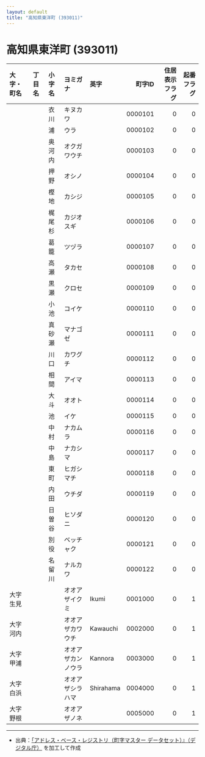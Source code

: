 ```yaml
---
layout: default
title: "高知県東洋町 (393011)"
---
```


# 高知県東洋町 (393011)

| 大字・町名 | 丁目名 | 小字名 | ヨミガナ | 英字 | 町字ID | 住居表示フラグ | 起番フラグ |
|:--------|:------|:------|:-----------------|:---------------------|--------:|----------:|--------:|
|  |  | 衣川 | キヌカワ |  | 0000101 | 0 | 0 |
|  |  | 浦 | ウラ |  | 0000102 | 0 | 0 |
|  |  | 奥河内 | オクガワウチ |  | 0000103 | 0 | 0 |
|  |  | 押野 | オシノ |  | 0000104 | 0 | 0 |
|  |  | 樫地 | カシジ |  | 0000105 | 0 | 0 |
|  |  | 梶尾杉 | カジオスギ |  | 0000106 | 0 | 0 |
|  |  | 葛籠 | ツヅラ |  | 0000107 | 0 | 0 |
|  |  | 高瀬 | タカセ |  | 0000108 | 0 | 0 |
|  |  | 黒瀬 | クロセ |  | 0000109 | 0 | 0 |
|  |  | 小池 | コイケ |  | 0000110 | 0 | 0 |
|  |  | 真砂瀬 | マナゴゼ |  | 0000111 | 0 | 0 |
|  |  | 川口 | カワグチ |  | 0000112 | 0 | 0 |
|  |  | 相間 | アイマ |  | 0000113 | 0 | 0 |
|  |  | 大斗 | オオト |  | 0000114 | 0 | 0 |
|  |  | 池 | イケ |  | 0000115 | 0 | 0 |
|  |  | 中村 | ナカムラ |  | 0000116 | 0 | 0 |
|  |  | 中島 | ナカシマ |  | 0000117 | 0 | 0 |
|  |  | 東町 | ヒガシマチ |  | 0000118 | 0 | 0 |
|  |  | 内田 | ウチダ |  | 0000119 | 0 | 0 |
|  |  | 日曽谷 | ヒソダニ |  | 0000120 | 0 | 0 |
|  |  | 別役 | ベッチャク |  | 0000121 | 0 | 0 |
|  |  | 名留川 | ナルカワ |  | 0000122 | 0 | 0 |
| 大字生見 |  |  | オオアザイクミ | Ikumi | 0001000 | 0 | 1 |
| 大字河内 |  |  | オオアザカワウチ | Kawauchi | 0002000 | 0 | 1 |
| 大字甲浦 |  |  | オオアザカンノウラ | Kannora | 0003000 | 0 | 1 |
| 大字白浜 |  |  | オオアザシラハマ | Shirahama | 0004000 | 0 | 1 |
| 大字野根 |  |  | オオアザノネ |  | 0005000 | 0 | 1 |

---

- 出典：[「アドレス・ベース・レジストリ（町字マスター データセット）』（デジタル庁）](https://www.digital.go.jp/policies/base_registry_address/) を加工して作成